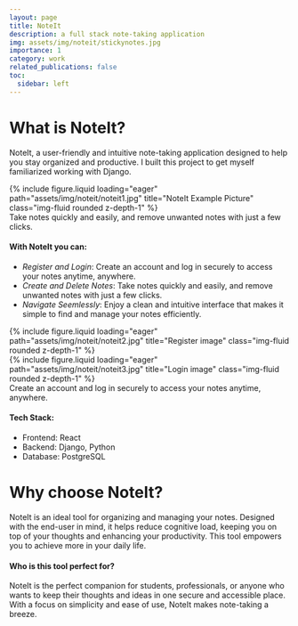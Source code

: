 ```yaml
---
layout: page
title: NoteIt
description: a full stack note-taking application
img: assets/img/noteit/stickynotes.jpg
importance: 1
category: work
related_publications: false
toc:
  sidebar: left
---
```


# What is NoteIt?

NoteIt, a user-friendly and intuitive note-taking application designed to help you stay organized and productive. I built this project to get myself familiarized working with Django. 

<div class="row">
    <div class="col-sm mt-3 mt-md-0">
        {% include figure.liquid loading="eager" path="assets/img/noteit/noteit1.jpg" title="NoteIt Example Picture" class="img-fluid rounded z-depth-1" %}
    </div>
</div>
<div class="caption">
    Take notes quickly and easily, and remove unwanted notes with just a few clicks.
</div>

#### With NoteIt you can:
- _Register and Login_: Create an account and log in securely to access your notes anytime, anywhere.
- _Create and Delete Notes_: Take notes quickly and easily, and remove unwanted notes with just a few clicks.
- _Navigate Seemlessly_: Enjoy a clean and intuitive interface that makes it simple to find and manage your notes efficiently.

<div class="row">
    <div class="col-sm mt-3 mt-md-0">
        {% include figure.liquid loading="eager" path="assets/img/noteit/noteit2.jpg" title="Register image" class="img-fluid rounded z-depth-1" %}
    </div>
    <div class="col-sm mt-3 mt-md-0">
        {% include figure.liquid loading="eager" path="assets/img/noteit/noteit3.jpg" title="Login image" class="img-fluid rounded z-depth-1" %}
    </div>
</div>
<div class="caption">
    Create an account and log in securely to access your notes anytime, anywhere.
</div>

#### Tech Stack:
- Frontend: React
- Backend: Django, Python
- Database: PostgreSQL

# Why choose NoteIt?

NoteIt is an ideal tool for organizing and managing your notes. Designed with the end-user in mind, it helps reduce cognitive load, keeping you on top of your thoughts and enhancing your productivity. This tool empowers you to achieve more in your daily life.

#### Who is this tool perfect for?

NoteIt is the perfect companion for students, professionals, or anyone who wants to keep their thoughts and ideas in one secure and accessible place. With a focus on simplicity and ease of use, NoteIt makes note-taking a breeze.
